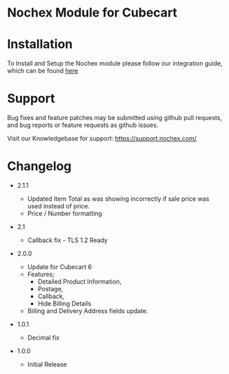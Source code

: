 Nochex Module for Cubecart 
============

Installation
============
To Install and Setup the Nochex module please follow our integration guide, which can be found <a href="https://support.nochex.com/kb/faq.php?id=131">here</a>

Support
=====================
Bug fixes and feature patches may be submitted using github pull requests, and bug reports or feature requests as github issues.

Visit our Knowledgebase for support: https://support.nochex.com/ 

Changelog
=====================

- 2.1.1
  + Updated Item Total as was showing incorrectly if sale price was used instead of price.
  + Price / Number formatting

- 2.1
  + Callback fix - TLS 1.2 Ready

- 2.0.0
  + Update for Cubecart 6
  + Features; 
     - Detailed Product Information, 
     - Postage, 
     - Callback, 
     - Hide Billing Details
  + Billing and Delivery Address fields update.

- 1.0.1
  + Decimal fix

- 1.0.0
   + Initial Release
 

